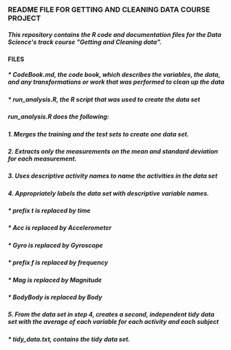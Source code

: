 ### README FILE FOR GETTING AND CLEANING DATA COURSE PROJECT

##### This repository contains the R code and documentation files for the Data Science's track course "Getting and Cleaning data".

#### FILES

##### * CodeBook.md, the code book, which describes the variables, the data, and any transformations or work that was performed to clean up the data

##### * run_analysis.R, the R script that was used to create the data set 
#####  run_analysis.R does the following:
##### 1. Merges the training and the test sets to create one data set.
##### 2. Extracts only the measurements on the mean and standard deviation for each measurement.
##### 3. Uses descriptive activity names to name the activities in the data set
##### 4. Appropriately labels the data set with descriptive variable names.
#####       * prefix t is replaced by time
#####       * Acc is replaced by Accelerometer
#####        * Gyro is replaced by Gyroscope
#####       * prefix f is replaced by frequency
#####        * Mag is replaced by Magnitude
#####        * BodyBody is replaced by Body
##### 5. From the data set in step 4, creates a second, independent tidy data set with the average of each variable for each activity and each subject


##### * tidy_data.txt, contains the tidy data set.

